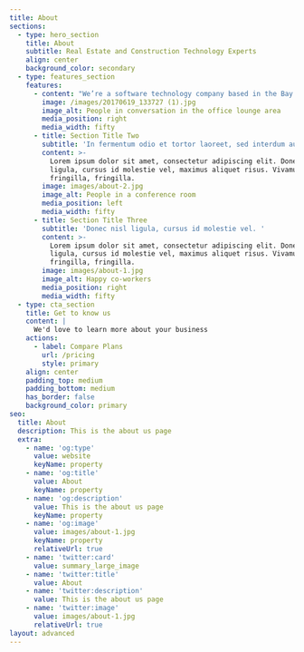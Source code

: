 ```yaml
---
title: About
sections:
  - type: hero_section
    title: About
    subtitle: Real Estate and Construction Technology Experts
    align: center
    background_color: secondary
  - type: features_section
    features:
      - content: "We’re a software technology company based in the Bay Area. Our Real Estate team has run private lending operations before and also has extensive experience working with institutions that acquire and/or securitize fix and flip assets. As the business of private lending continues to grow, we're here to help you scale quickly and cost-effectively.\n\nOur tech team has built some of the most reliable and secure mortgage processing and construction software ever used. Our tech leader designed Mortgage.com which currently processes all of Citibank's mortgages and our President ran the Construction IoT\_(Internet of Things)\_business for Autodesk, the world's #1 maker of construction design and project management software. Our President's family also runs a successful fix and flip operation in Sacramento.\n\nThe bottom line is we're passionate about this business and really want you to help you succeed.\n\nIn addition to Sitewire, our team builds custom applications to help private lenders streamline other aspects of their processes.\_\n"
        image: /images/20170619_133727 (1).jpg
        image_alt: People in conversation in the office lounge area
        media_position: right
        media_width: fifty
      - title: Section Title Two
        subtitle: 'In fermentum odio et tortor laoreet, sed interdum augue ornare. '
        content: >-
          Lorem ipsum dolor sit amet, consectetur adipiscing elit. Donec nisl
          ligula, cursus id molestie vel, maximus aliquet risus. Vivamus in nibh
          fringilla, fringilla.
        image: images/about-2.jpg
        image_alt: People in a conference room
        media_position: left
        media_width: fifty
      - title: Section Title Three
        subtitle: 'Donec nisl ligula, cursus id molestie vel. '
        content: >-
          Lorem ipsum dolor sit amet, consectetur adipiscing elit. Donec nisl
          ligula, cursus id molestie vel, maximus aliquet risus. Vivamus in nibh
          fringilla, fringilla.
        image: images/about-1.jpg
        image_alt: Happy co-workers
        media_position: right
        media_width: fifty
  - type: cta_section
    title: Get to know us
    content: |
      We'd love to learn more about your business
    actions:
      - label: Compare Plans
        url: /pricing
        style: primary
    align: center
    padding_top: medium
    padding_bottom: medium
    has_border: false
    background_color: primary
seo:
  title: About
  description: This is the about us page
  extra:
    - name: 'og:type'
      value: website
      keyName: property
    - name: 'og:title'
      value: About
      keyName: property
    - name: 'og:description'
      value: This is the about us page
      keyName: property
    - name: 'og:image'
      value: images/about-1.jpg
      keyName: property
      relativeUrl: true
    - name: 'twitter:card'
      value: summary_large_image
    - name: 'twitter:title'
      value: About
    - name: 'twitter:description'
      value: This is the about us page
    - name: 'twitter:image'
      value: images/about-1.jpg
      relativeUrl: true
layout: advanced
---
```

